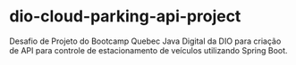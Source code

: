# dio-cloud-parking-api-project
Desafio de Projeto do Bootcamp Quebec Java Digital da DIO para criação de API para controle de estacionamento de veículos utilizando Spring Boot.
